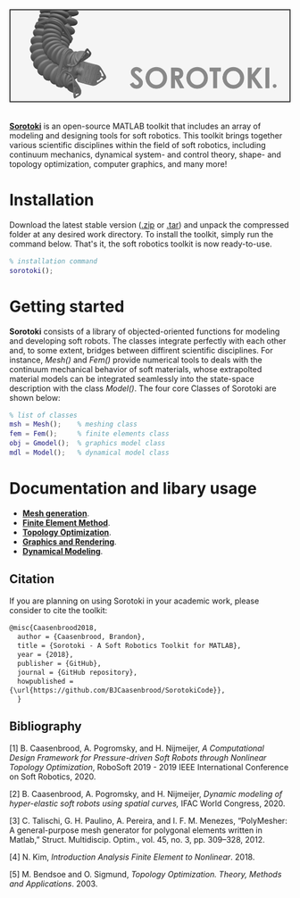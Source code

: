 <script src="https://cdn.mathjax.org/mathjax/latest/MathJax.js?config=TeX-AMS-MML_HTMLorMML" type="text/javascript"></script> 
<div align="center"> <img src="./bin/src/softrobot.png" width="650"> </div> <br/>

[**Sorotoki**](https://bjcaasenbrood.github.io/SorotokiCode/) is an open-source MATLAB toolkit that includes an array of modeling and designing tools for soft robotics. This toolkit brings together various scientific disciplines within the field of soft robotics, including continuum mechanics, dynamical system- and control theory, shape- and topology optimization, computer graphics, and many more! 

# Installation
Download the latest stable version ([.zip](https://github.com/BJCaasenbrood/SorotokiCode/zipball/master) or [.tar](https://github.com/BJCaasenbrood/SorotokiCode/tarball/master)) and unpack the compressed folder at any desired work directory. To install the toolkit, simply run the command below. That's it, the soft robotics toolkit is now ready-to-use.
```matlab
% installation command
sorotoki();
```

# Getting started
**Sorotoki** consists of a library of objected-oriented functions for modeling and developing soft robots. The classes integrate perfectly with each other and, to some extent, bridges between diffirent scientific disciplines. For instance, *Mesh()* and *Fem()* provide numerical tools to deals with the continuum mechanical behavior of soft materials, whose extrapolted material models can be integrated seamlessly into the state-space description with the class *Model()*. The four core Classes of Sorotoki are shown below:

```matlab
% list of classes
msh = Mesh();	 % meshing class
fem = Fem();   	 % finite elements class
obj = Gmodel();  % graphics model class
mdl = Model();   % dynamical model class
```

# Documentation and libary usage
* [**Mesh generation**](./bin/Mesh.md). 
* [**Finite Element Method**](./bin/Fem.md).
* [**Topology Optimization**](./bin/Topo.md).
* [**Graphics and Rendering**](./bin/Gmodel.md).
* [**Dynamical Modeling**](./bin/Model.md).


## Citation
If you are planning on using Sorotoki in your academic work, please consider to cite the toolkit:
```
@misc{Caasenbrood2018,
  author = {Caasenbrood, Brandon},
  title = {Sorotoki - A Soft Robotics Toolkit for MATLAB},
  year = {2018},
  publisher = {GitHub},
  journal = {GitHub repository},
  howpublished = {\url{https://github.com/BJCaasenbrood/SorotokiCode}},
  }
```

## Bibliography
[1] B. Caasenbrood, A. Pogromsky, and H. Nijmeijer, *A Computational Design Framework for Pressure-driven Soft Robots through Nonlinear Topology Optimization*, RoboSoft 2019 - 2019 IEEE International Conference on Soft Robotics, 2020.

[2] B. Caasenbrood, A. Pogromsky, and H. Nijmeijer, *Dynamic modeling of hyper-elastic soft robots using spatial curves,* IFAC World Congress, 2020.

[3] C. Talischi, G. H. Paulino, A. Pereira, and I. F. M. Menezes, “PolyMesher: A general-purpose mesh generator for polygonal elements written in Matlab,” Struct. Multidiscip. Optim., vol. 45, no. 3, pp. 309–328, 2012.

[4] N. Kim, *Introduction Analysis Finite Element to Nonlinear*. 2018.

[5] M. Bendsoe and O. Sigmund, *Topology Optimization. Theory, Methods and Applications*. 2003.



